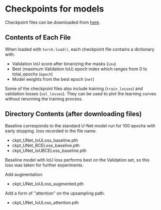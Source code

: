 # Checkpoints for models

Checkpoint files can be downloaded from [here](https://unioxfordnexus-my.sharepoint.com/:f:/g/personal/mans3968_ox_ac_uk/EgXmR8ZB42xFlNZp9E73alIBjR-C3P_NIS9v7NHg_aTUjw).

## Contents of Each File

When loaded with `torch.load()`, each checkpoint file contains a dictionary with:

- Validation IoU score after binarizing the masks (`iou`)
- Best (maximum Validation IoU) epoch index which ranges from 0 to total_epochs (`epoch`)
- Model weights from the best epoch (`net`)

Some of the checkpoint files also include training (`train_losses`) and validation losses (`val_losses`). They can be used to plot the learning curves without rerunning the training process.

## Directory Contents (after downloading files)

Baseline corresponds to the standard U-Net model run for 100 epochs with early stopping. loss recorded in the file name.

- ckpt_UNet_IoULoss_baseline.pth
- ckpt_UNet_BCELoss_baseline.pth
- ckpt_UNet_IoUBCELoss_baseline.pth

Beseline model with IoU loss performs best on the Validation set, so this loss was taken for further experiments.

Add augmentation:

- ckpt_UNet_IoULoss_augmented.pth

Add a form of "attention" on the upsampling path.

- ckpt_UNet_IoULoss_attention.pth
